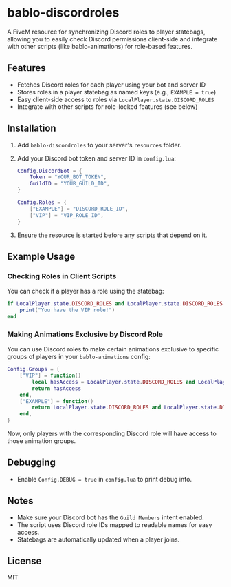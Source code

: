 # bablo-discordroles

A FiveM resource for synchronizing Discord roles to player statebags, allowing you to easily check Discord permissions client-side and integrate with other scripts (like bablo-animations) for role-based features.

## Features

-   Fetches Discord roles for each player using your bot and server ID
-   Stores roles in a player statebag as named keys (e.g., `EXAMPLE = true`)
-   Easy client-side access to roles via `LocalPlayer.state.DISCORD_ROLES`
-   Integrate with other scripts for role-locked features (see below)

## Installation

1. Add `bablo-discordroles` to your server's `resources` folder.
2. Add your Discord bot token and server ID in `config.lua`:

    ```lua
    Config.DiscordBot = {
        Token = "YOUR_BOT_TOKEN",
        GuildID = "YOUR_GUILD_ID",
    }

    Config.Roles = {
        ["EXAMPLE"] = "DISCORD_ROLE_ID",
        ["VIP"] = "VIP_ROLE_ID",
    }
    ```

3. Ensure the resource is started before any scripts that depend on it.

## Example Usage

### Checking Roles in Client Scripts

You can check if a player has a role using the statebag:

```lua
if LocalPlayer.state.DISCORD_ROLES and LocalPlayer.state.DISCORD_ROLES.VIP then
    print("You have the VIP role!")
end
```

### Making Animations Exclusive by Discord Role

You can use Discord roles to make certain animations exclusive to specific groups of players in your `bablo-animations` config:

```lua
Config.Groups = {
    ["VIP"] = function()
        local hasAccess = LocalPlayer.state.DISCORD_ROLES and LocalPlayer.state.DISCORD_ROLES.VIP
        return hasAccess
    end,
    ["EXAMPLE"] = function()
        return LocalPlayer.state.DISCORD_ROLES and LocalPlayer.state.DISCORD_ROLES.EXAMPLE
    end,
}
```

Now, only players with the corresponding Discord role will have access to those animation groups.

## Debugging

-   Enable `Config.DEBUG = true` in `config.lua` to print debug info.

## Notes

-   Make sure your Discord bot has the `Guild Members` intent enabled.
-   The script uses Discord role IDs mapped to readable names for easy access.
-   Statebags are automatically updated when a player joins.

## License

MIT

